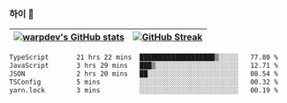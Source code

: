 
### 하이 👋
[![warpdev's GitHub stats](https://github-readme-stats.vercel.app/api?username=warpdev&show_icons=true&theme=vue-dark)](#) |[![GitHub Streak](https://github-readme-streak-stats.herokuapp.com/?user=warpdev&theme=dark)](#)
--- | --- |
<!--START_SECTION:waka-->

```txt
TypeScript       21 hrs 22 mins  ███████████████████▒░░░░░   77.80 %
JavaScript       3 hrs 29 mins   ███▒░░░░░░░░░░░░░░░░░░░░░   12.71 %
JSON             2 hrs 20 mins   ██░░░░░░░░░░░░░░░░░░░░░░░   08.54 %
TSConfig         5 mins          ░░░░░░░░░░░░░░░░░░░░░░░░░   00.32 %
yarn.lock        3 mins          ░░░░░░░░░░░░░░░░░░░░░░░░░   00.19 %
```

<!--END_SECTION:waka-->

<!--
**warpdev/warpdev** is a ✨ _special_ ✨ repository because its `README.md` (this file) appears on your GitHub profile.

Here are some ideas to get you started:

- 🔭 I’m currently working on ...
- 🌱 I’m currently learning ...
- 👯 I’m looking to collaborate on ...
- 🤔 I’m looking for help with ...
- 💬 Ask me about ...
- 📫 How to reach me: ...
- 😄 Pronouns: ...
- ⚡ Fun fact: ...
-->
